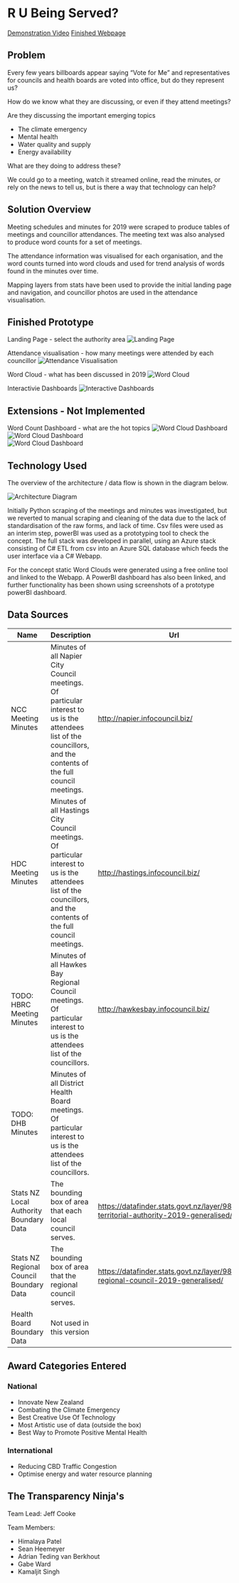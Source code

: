 # R U Being Served?

[Demonstration Video](https://youtu.be/vBYSSTZGlEk)
[Finished Webpage](https://areyouservingus.azurewebsites.net)

## Problem 
Every few years billboards appear saying “Vote for Me” and representatives for councils and health boards are voted into office, but do they represent us?

How do we know what they are discussing, or even if they attend meetings?

Are they discussing the important emerging topics
- The climate emergency  
- Mental health  
- Water quality and supply  
- Energy availability  

What are they doing to address these?

We could go to a meeting, watch it streamed online, read the minutes, or rely on the news to tell us, but is there a way that technology can help?

## Solution Overview

Meeting schedules and minutes for 2019 were scraped to produce tables of meetings and councillor attendances. The meeting text was also analysed to produce word counts for a set of meetings.

The attendance information was visualised for each organisation, and the word counts turned into word clouds and used for trend analysis of words found in the minutes over time.

Mapping layers from stats have been used to provide the initial landing page and navigation, and councillor photos are used in the attendance visualisation.

## Finished Prototype

Landing Page - select the authority area
![Landing Page](https://github.com/AdrianTVB/arewebeingserved/blob/master/Website%20Snapshots/Landing%20Page(map).PNG)

Attendance visualisation - how many meetings were attended by each councillor
![Attendance Visualisation](https://github.com/AdrianTVB/arewebeingserved/blob/master/Website%20Snapshots/Official%20Attendance.PNG)

Word Cloud - what has been discussed in 2019
![Word Cloud](https://github.com/AdrianTVB/arewebeingserved/blob/master/Website%20Snapshots/napierwordcloud.png)

Interactivie Dashboards
![Interactive Dashboards]()

## Extensions - Not Implemented

Word Count Dashboard - what are the hot topics
![Word Cloud Dashboard](https://github.com/AdrianTVB/arewebeingserved/blob/master/Team%20Planning/HotTopics.png)  
![Word Cloud Dashboard](https://github.com/AdrianTVB/arewebeingserved/blob/master/Team%20Planning/Dashboard.png)  
![Word Cloud Dashboard](https://github.com/AdrianTVB/arewebeingserved/blob/master/Team%20Planning/TimeTrends.png)  

## Technology Used

The overview of the architecture / data flow is shown in the diagram below.

![Architecture Diagram](https://raw.githubusercontent.com/AdrianTVB/arewebeingserved/master/Team%20Planning/Architecture%20Diagram.png)

Initially Python scraping of the meetings and minutes was investigated, but we reverted to manual scraping and cleaning of the data due to the lack of standardisation of the raw forms, and lack of time.  Csv files were used as an interim step, powerBI was used as a prototyping tool to check the concept.  The full stack was developed in parallel, using an Azure stack consisting of C# ETL from csv into an Azure SQL database which feeds the user interface via a C# Webapp. 

For the concept static Word Clouds were generated using a free online tool and linked to the Webapp.
A PowerBI dashboard has also been linked, and further functionality has been shown using screenshots of a prototype powerBI dashboard. 

## Data Sources

| Name | Description | Url |
| ------------- | ------------- | ------------- |
| NCC Meeting Minutes | Minutes of all Napier City Council meetings. Of particular interest to us is the attendees list of the councillors, and the contents of the full council meetings. | http://napier.infocouncil.biz/ |
| HDC Meeting Minutes | Minutes of all Hastings City Council meetings. Of particular interest to us is the attendees list of the councillors, and the contents of the full council meetings. | http://hastings.infocouncil.biz/ |
| TODO: HBRC Meeting Minutes | Minutes of all Hawkes Bay Regional Council meetings. Of particular interest to us is the attendees list of the councillors. | http://hawkesbay.infocouncil.biz/ |
| TODO: DHB Minutes | Minutes of all District Health Board meetings. Of particular interest to us is the attendees list of the councillors. | |
| Stats NZ Local Authority Boundary Data | The bounding box of area that each local council serves.  | https://datafinder.stats.govt.nz/layer/98755-territorial-authority-2019-generalised/ |
| Stats NZ Regional Council Boundary Data | The bounding box of area that the regional council serves. | https://datafinder.stats.govt.nz/layer/98763-regional-council-2019-generalised/ | 
| Health Board Boundary Data | Not used in this version | |


## Award Categories Entered

### National

 - Innovate New Zealand
 - Combating the Climate Emergency
 - Best Creative Use Of Technology
 - Most Artistic use of data (outside the box)
 - Best Way to Promote Positive Mental Health
 
 ### International

 - Reducing CBD Traffic Congestion
 - Optimise energy and water resource planning
 
## The Transparency Ninja's 
  Team Lead: Jeff Cooke
  
  Team Members: 
  
   - Himalaya Patel
   - Sean Heemeyer
   - Adrian Teding van Berkhout
   - Gabe Ward
   - Kamaljit Singh
   

